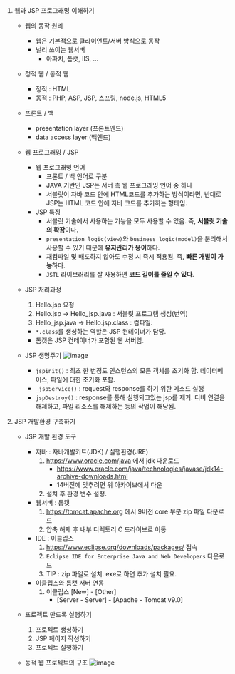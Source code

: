 1. 웹과 JSP 프로그래밍 이해하기
    - 웹의 동작 원리
        - 웹은 기본적으로 클라이언트/서버 방식으로 동작
        - 널리 쓰이는 웹서버
            - 아파치, 톰캣, IIS, ...
    - 정적 웹 / 동적 웹
        - 정적 : HTML
        - 동적 : PHP, ASP, JSP, 스프링, node.js, HTML5
    - 프론트 / 백
        - presentation layer (프론트엔드)
        - data access layer (백엔드)
    - 웹 프로그래밍 / JSP
        - 웹 프로그래밍 언어
            - 프론트 / 백 언어로 구분
            - JAVA 기반인 JSP는 서버 측 웹 프로그래밍 언어 중 하나
            - 서블릿이 자바 코드 안에 HTML코드를 추가하는 방식이라면, 반대로 JSP는 HTML 코드 안에 자바 코드를 추가하는 형태임.
        - JSP 특징
            - 서블릿 기술에서 사용하는 기능을 모두 사용할 수 있음. 즉, **서블릿 기술의 확장**이다.
            - `presentation logic(view)`와  `business logic(model)`을 분리해서 사용할 수 있기 때문에 **유지관리가 용이**하다.
            - 재컴파일 및 배포하지 않아도 수정 시 즉시 적용됨. 즉, **빠른 개발이 가능**하다.
            - `JSTL` 라이브러리를 잘 사용하면 **코드 길이를 줄일 수 있다**.
    - JSP 처리과정
        1. Hello.jsp 요청
        2. Hello.jsp -> Hello_jsp.java : 서블릿 프로그램 생성(번역)
        3. Hello_jsp.java -> Hello.jsp.class : 컴파일.
        - `*.class`를 생성하는 역할은 JSP 컨테이너가 담당.
        - 톰캣은 JSP 컨테이너가 포함된 웹 서버임.
    - JSP 생명주기
        ![image](https://user-images.githubusercontent.com/44149738/132366811-24769552-f899-4721-8c11-5866dedf27fc.png)

        - `jspinit()` : 최초 한 번정도 인스턴스의 모든 객체를 초기화 함. 데이터베이스, 파일에 대한 초기화 포함.
        - `_jspService()` : request와 response를 하기 위한 메소드 실행
        - `jspDestroy()` : response를 통해 실행되고있는 jsp를 제거. 디비 연결을 해제하고, 파일 리소스를 해제하는 등의 작업이 해당됨.

2. JSP 개발환경 구축하기
    - JSP 개발 환경 도구
        - 자바 : 자바개발키트(JDK) / 실행환경(JRE)
            1. https://www.oracle.com/java 에서 jdk 다운로드
                - https://www.oracle.com/java/technologies/javase/jdk14-archive-downloads.html
                - 14버전에 맞추려면 위 아카이브에서 다운
            2. 설치 후 환경 변수 설정.
        - 웹서버 : 톰캣
            1. https://tomcat.apache.org 에서 9버전 core 부분 zip 파일 다운로드
            2. 압축 해제 후 내부 디렉토리 C 드라이브로 이동
        - IDE : 이클립스
            1. https://www.eclipse.org/downloads/packages/ 접속
            2. `Eclipse IDE for Enterprise Java and Web Developers` 다운로드
            3. TIP : zip 파일로 설치. exe로 하면 추가 설치 필요.
        - 이클립스와 톰캣 서버 연동
            1. 이클립스 [New] - [Other]
                - [Server - Server] - [Apache - Tomcat v9.0]
    
    - 프로젝트 만드록 실행하기
        1. 프로젝트 생성하기
        2. JSP 페이지 작성하기
        3. 프로젝트 실행하기
    - 동적 웹 프로젝트의 구조
        ![image](https://user-images.githubusercontent.com/44149738/132373305-5754f737-f0fa-486a-a7e3-9ef79ee8c007.png)


